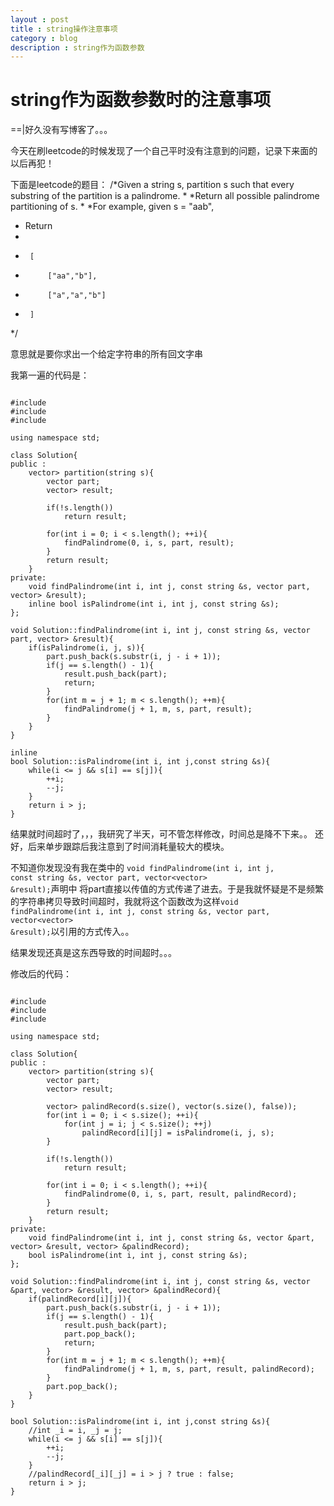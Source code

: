 ```yaml
---
layout : post
title : string操作注意事项
category : blog
description : string作为函数参数 
---
```


string作为函数参数时的注意事项
=======================

==|好久没有写博客了。。。

今天在刷leetcode的时候发现了一个自己平时没有注意到的问题，记录下来面的以后再犯！

下面是leetcode的题目：
/*Given a string s, partition s such that every substring of the partition is a palindrome.
*
*Return all possible palindrome partitioning of s.
*
*For example, given s = "aab",
*    Return
*
*      [
*          ["aa","b"],
*          ["a","a","b"]
*      ]
*/

意思就是要你求出一个给定字符串的所有回文字串

我第一遍的代码是：
<pre><code>
#include <iostream>
#include <vector>
#include <string>

using namespace std;

class Solution{
public :
    vector<vector<string>> partition(string s){
        vector<string> part;
        vector<vector<string>> result;
        
        if(!s.length())
            return result;

        for(int i = 0; i < s.length(); ++i){
            findPalindrome(0, i, s, part, result);
        }
        return result;
    }
private:
    void findPalindrome(int i, int j, const string &s, vector<string> part, vector<vector<string>> &result);
    inline bool isPalindrome(int i, int j, const string &s);
};

void Solution::findPalindrome(int i, int j, const string &s, vector<string> part, vector<vector<string>> &result){
    if(isPalindrome(i, j, s)){
        part.push_back(s.substr(i, j - i + 1));
        if(j == s.length() - 1){
            result.push_back(part);
            return;
        }
        for(int m = j + 1; m < s.length(); ++m){
            findPalindrome(j + 1, m, s, part, result);
        }
    }
}

inline
bool Solution::isPalindrome(int i, int j,const string &s){
    while(i <= j && s[i] == s[j]){
        ++i;
        --j;
    }
    return i > j;
}
</code></pre>

结果就时间超时了，，，我研究了半天，可不管怎样修改，时间总是降不下来。。
还好，后来单步跟踪后我注意到了时间消耗量较大的模块。

不知道你发现没有我在类中的 <code>void findPalindrome(int i, int j, const string &s, vector<string> part, vector<vector<string>> &result);</code>声明中
将part直接以传值的方式传递了进去。于是我就怀疑是不是频繁的字符串拷贝导致时间超时，我就将这个函数改为这样<code>void findPalindrome(int i, int j, const string &s, vector<string> part, vector<vector<string>> &result);</code>以引用的方式传入。。

结果发现还真是这东西导致的时间超时。。。

修改后的代码：
<pre><code>
#include <iostream>
#include <vector>
#include <string>

using namespace std;

class Solution{
public :
    vector<vector<string>> partition(string s){
        vector<string> part;
        vector<vector<string>> result;

		vector<vector<bool>> palindRecord(s.size(), vector<bool>(s.size(), false));
		for(int i = 0; i < s.size(); ++i){
			for(int j = i; j < s.size(); ++j)
				palindRecord[i][j] = isPalindrome(i, j, s);
		}

        if(!s.length())
            return result;

        for(int i = 0; i < s.length(); ++i){
			findPalindrome(0, i, s, part, result, palindRecord);
        }
        return result;
    }
private:
    void findPalindrome(int i, int j, const string &s, vector<string> &part, vector<vector<string>> &result, vector<vector<bool>> &palindRecord);
    bool isPalindrome(int i, int j, const string &s);
};

void Solution::findPalindrome(int i, int j, const string &s, vector<string> &part, vector<vector<string>> &result, vector<vector<bool>> &palindRecord){
	if(palindRecord[i][j]){
        part.push_back(s.substr(i, j - i + 1));
        if(j == s.length() - 1){
            result.push_back(part);
			part.pop_back();
            return;
        }
        for(int m = j + 1; m < s.length(); ++m){
			findPalindrome(j + 1, m, s, part, result, palindRecord);
        }
		part.pop_back();
    }
}

bool Solution::isPalindrome(int i, int j,const string &s){
    //int _i = i, _j = j;
	while(i <= j && s[i] == s[j]){
        ++i;
        --j;
    }
	//palindRecord[_i][_j] = i > j ? true : false;
    return i > j;
}
</code></pre>
